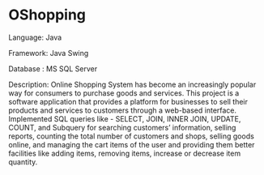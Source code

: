# OShopping
Language: Java

Framework: Java Swing

Database : MS SQL Server

Description: Online Shopping System has become an increasingly popular way for consumers to purchase goods and services. This project is a software application that provides a platform for businesses to sell their products and services to customers through a web-based interface. Implemented SQL queries like - SELECT, JOIN, INNER JOIN, UPDATE, COUNT, and Subquery for searching customers’ information, selling reports, counting the total number of customers and shops, selling goods online, and managing the cart items of the user and providing them better facilities like adding items, removing items, increase or decrease item quantity.
